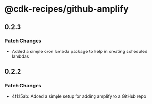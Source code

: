 # @cdk-recipes/github-amplify

## 0.2.3

### Patch Changes

- Added a simple cron lambda package to help in creating scheduled lambdas

## 0.2.2

### Patch Changes

- 4f125ab: Added a simple setup for adding amplify to a GitHub repo
